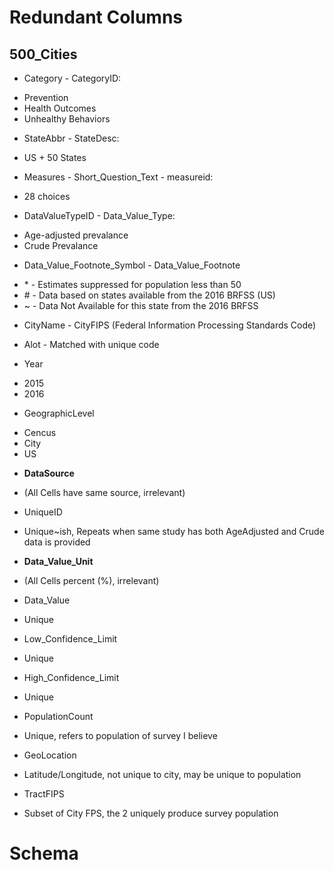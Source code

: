 # Redundant Columns

## 500_Cities
* Category - CategoryID:
 - Prevention
 - Health Outcomes
 - Unhealthy Behaviors
* StateAbbr - StateDesc:
 - US + 50 States
* Measures - Short_Question_Text - measureid:
 - 28 choices
* DataValueTypeID - Data_Value_Type:
 - Age-adjusted prevalance
 - Crude Prevalance	
* Data_Value_Footnote_Symbol - Data_Value_Footnote	
 - \* - Estimates suppressed for population less than 50
 - \# - Data based on states available from the 2016 BRFSS (US)
 - ~ - Data Not Available for this state from the 2016 BRFSS

* CityName - CityFIPS (Federal Information Processing Standards Code)
 - Alot - Matched with unique code
* Year
 - 2015
 - 2016
* GeographicLevel	
 - Cencus
 - City
 - US
* **DataSource** 
 - (All Cells have same source, irrelevant)
* UniqueID
 - Unique~ish, Repeats when same study has both AgeAdjusted and Crude data is provided
* **Data_Value_Unit**	
 - (All Cells percent (%), irrelevant)
* Data_Value
 - Unique	
* Low_Confidence_Limit
 - Unique
* High_Confidence_Limit	
 - Unique
* PopulationCount	
 - Unique, refers to population of survey I believe
* GeoLocation
 - Latitude/Longitude, not unique to city, may be unique to population
* TractFIPS
 - Subset of City FPS, the 2 uniquely produce survey population

# Schema 
